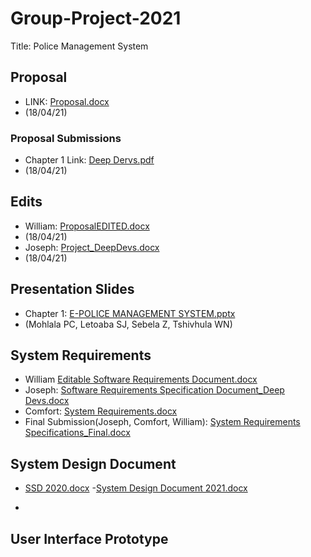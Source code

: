 # Group-Project-2021

Title: Police Management System

## Proposal
- LINK: [Proposal.docx](https://github.com/MohlalaComfort/Group-Project-2021/files/6330542/Proposal.docx)
- (18/04/21)
### Proposal Submissions
- Chapter 1 Link: [Deep Dervs.pdf](https://github.com/MohlalaComfort/Group-Project-2021/files/6332299/Deep.Dervs.pdf)
- (18/04/21)
## Edits
- William: [ProposalEDITED.docx](https://github.com/MohlalaComfort/Group-Project-2021/files/6332204/ProposalEDITED.docx)
- (18/04/21)
- Joseph: [Project_DeepDevs.docx](https://github.com/MohlalaComfort/Group-Project-2021/files/6332224/Project_DeepDevs.docx)
- (18/04/21)
## Presentation Slides
- Chapter 1: [E-POLICE MANAGEMENT SYSTEM.pptx](https://github.com/MohlalaComfort/Group-Project-2021/files/6332014/E-POLICE.MANAGEMENT.SYSTEM.pptx)
- (Mohlala PC, Letoaba SJ, Sebela Z, Tshivhula WN)
## System Requirements 
- William [Editable Software Requirements Document.docx](https://github.com/MohlalaComfort/Group-Project-2021/files/6543286/Editable.Software.Requirements.Document.docx)
- Joseph: [Software Requirements Specification Document_Deep Devs.docx](https://github.com/MohlalaComfort/Group-Project-2021/files/6550369/Software.Requirements.Specification.Document_Deep.Devs.docx)
- Comfort: [System Requirements.docx](https://github.com/MohlalaComfort/Group-Project-2021/files/6564851/System.Requirements.docx)
- Final Submission(Joseph, Comfort, William): [System Requirements Specifications_Final.docx](https://github.com/MohlalaComfort/Group-Project-2021/files/6566543/System.Requirements.Specifications_Final.docx)
## System Design Document 
- [SSD 2020.docx](https://github.com/MohlalaComfort/Group-Project-2021/files/6813184/SSD.2020.docx)
-[System Design Document 2021.docx](https://github.com/MohlalaComfort/Group-Project-2021/files/6834079/System.Design.Document.2021.docx)

-
## User Interface Prototype 

